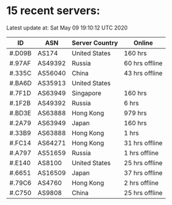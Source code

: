 # 15 recent servers:

Latest update at: Sat May 09 19:10:12 UTC 2020

| ID | ASN | Server Country | Online |
| -- | --- | -------------- | ------ |
| #.D09B | AS174 | United States | 160 hrs |
| #.97AF | AS49392 | Russia | 60 hrs offline |
| #.335C | AS56040 | China | 43 hrs offline |
| #.BA6D | AS35913 | United States | |
| #.7F1D | AS63949 | Singapore | 160 hrs |
| #.1F2B | AS49392 | Russia | 6 hrs |
| #.BD3E | AS63888 | Hong Kong | 979 hrs |
| #.2A79 | AS63949 | Japan | 160 hrs |
| #.33B9 | AS63888 | Hong Kong | 1 hrs |
| #.FC14 | AS64271 | Hong Kong | 31 hrs offline |
| #.A797 | AS51659 | Russia | 1 hrs offline |
| #.E140 | AS8100 | United States | 25 hrs offline |
| #.6651 | AS16509 | Japan | 37 hrs offline |
| #.79C6 | AS4760 | Hong Kong | 2 hrs offline |
| #.C750 | AS9808 | China | 25 hrs offline |

